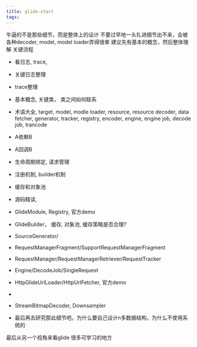 ```yaml
---
title: glide-start
tags:
---
```



牛逼的不是那些细节，而是整体上的设计
不要过早地一头扎进细节出不来，会被各种decoder, model, model loader弄得很晕
建议先有基本的概念，然后整体理解
关键流程
 + 看日志, trace,
  + 关键日志整理
  + trace整理
 + 基本概念, 关键类， 类之间如何联系
  + 术语大全, target, model, modle loader, resource, resource decoder, data fetcher, generator, tracker, registry, encoder, engine, engine job, decode job,  trancode
  + A依赖B
  + A回调B
 + 生命周期绑定, 请求管理
 + 注册机制, builder机制
 + 缓存和对象池
 + 源码精读, 
  + GlideModule, Registry,   官方demo
  + GlideBuilder， 缓存, 对象池,  缓存策略是否合理? 
  + SourceGenerator/

  + RequestManagerFragment/SupportRequestManagerFragment
  + RequestManager/RequestManagerRetriever/RequestTracker
  + Engine/DecodeJob/SingleRequest
  + HttpGlideUrlLoader/HttpUrlFetcher,  官方demo
  + 
  + StreamBitmapDecoder, Downsampler
 + 最后再去研究那此细节吧。为什么要自己设计n多数据结构，为什么不使用系统的

最后从另一个视角来看glide
 很多可学习的地方


